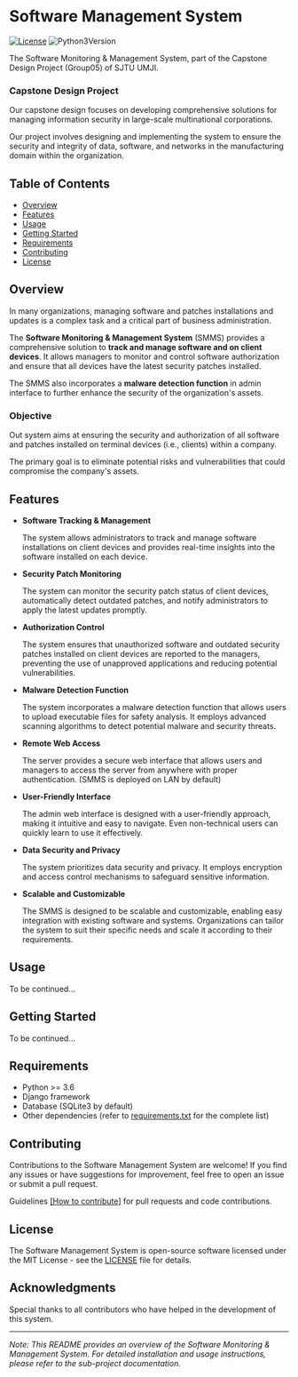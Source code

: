 
# Software Management System

[![License](https://img.shields.io/badge/license-MIT-blue.svg)](https://opensource.org/licenses/MIT) ![Python3Version](https://img.shields.io/badge/python-%3E%3D3.6-green) 

The Software Monitoring & Management System, part of the Capstone Design Project (Group05) of SJTU UMJI.

### Capstone Design Project

Our capstone design focuses on developing comprehensive solutions for managing information security in large-scale multinational corporations. 

Our project involves designing and implementing the system to ensure the security and integrity of data, software, and networks in the manufacturing domain within the organization.

## Table of Contents

- [Overview](#overview) 
- [Features](#features) 
- [Usage](#usage) 
- [Getting Started](#getting-started) 
- [Requirements](#requirements)
- [Contributing](#contributing) 
- [License](#license) 

## Overview

In many organizations, managing software and patches installations and updates is a complex task and a critical part of business administration.

The **Software Monitoring & Management System** (SMMS) provides a comprehensive solution to **track and manage software and on client devices**. It allows managers to monitor and control software authorization and ensure that all devices have the latest security patches installed.

The SMMS also incorporates a **malware detection function** in admin interface to further enhance the security of the organization's assets.

### Objective

Out system aims at ensuring the security and authorization of all software and patches installed on terminal devices (i.e., clients) within a company. 

The primary goal is to eliminate potential risks and vulnerabilities that could compromise the company's assets.

## Features

- **Software Tracking & Management**

  The system allows administrators to track and manage software installations on client devices and provides real-time insights into the software installed on each device.

- **Security Patch Monitoring**

  The system can monitor the security patch status of client devices, automatically detect outdated patches, and notify administrators to apply the latest updates promptly.

- **Authorization Control**

  The system ensures that unauthorized software and outdated security patches installed on client devices are reported to the managers, preventing the use of unapproved applications and reducing potential vulnerabilities.

- **Malware Detection Function**

  The system incorporates a malware detection function that allows users to upload executable files for safety analysis. It employs advanced scanning algorithms to detect potential malware and security threats.

- **Remote Web Access**

  The server provides a secure web interface that allows users and managers to access the server from anywhere with proper authentication. (SMMS is deployed on LAN by default)

- **User-Friendly Interface**

  The admin web interface is designed with a user-friendly approach, making it intuitive and easy to navigate. Even non-technical users can quickly learn to use it effectively.

- **Data Security and Privacy**

  The system prioritizes data security and privacy. It employs encryption and access control mechanisms to safeguard sensitive information.

- **Scalable and Customizable**

  The SMMS is designed to be scalable and customizable, enabling easy integration with existing software and systems. Organizations can tailor the system to suit their specific needs and scale it according to their requirements.

## Usage

 To be continued...

## Getting Started

 To be continued...

## Requirements

- Python >= 3.6
- Django framework
- Database (SQLite3 by default)
- Other dependencies (refer to [requirements.txt](./requirements.txt) for the complete list)

## Contributing

Contributions to the Software Management System are welcome! If you find any issues or have suggestions for improvement, feel free to open an issue or submit a pull request.

Guidelines [[How to contribute]](./guidelines/contributions.md) for pull requests and code contributions.

## License

The Software Management System is open-source software licensed under the MIT License - see the [LICENSE](./LICENSE) file for details.

## Acknowledgments

Special thanks to all contributors who have helped in the development of this system.

---

*Note: This README provides an overview of the Software Monitoring & Management System. For detailed installation and usage instructions, please refer to the sub-project documentation.*

